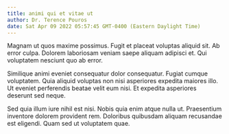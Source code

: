 ```yaml
---
title: animi qui et vitae ut
author: Dr. Terence Pouros
date: Sat Apr 09 2022 05:57:45 GMT-0400 (Eastern Daylight Time)
---
```

Magnam ut quos maxime possimus. Fugit et placeat voluptas aliquid sit. Ab error culpa. Dolorem laboriosam veniam saepe aliquam adipisci et. Qui voluptatem nesciunt quo ab error.

 Similique animi eveniet consequatur dolor consequatur. Fugiat cumque voluptatem. Quia aliquid voluptas non nisi asperiores expedita maiores illo. Ut eveniet perferendis beatae velit eum nisi. Et expedita asperiores deserunt sed neque.

 Sed quia illum iure nihil est nisi. Nobis quia enim atque nulla ut. Praesentium inventore dolorem provident rem. Doloribus quibusdam aliquam recusandae est eligendi. Quam sed ut voluptatem quae.